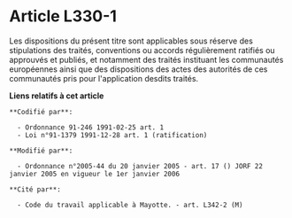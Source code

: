 # Article L330-1

Les dispositions du présent titre sont applicables sous réserve des stipulations des traités, conventions ou accords
régulièrement ratifiés ou approuvés et publiés, et notamment des traités instituant les communautés européennes ainsi que des
dispositions des actes des autorités de ces communautés pris pour l'application desdits traités.

**Liens relatifs à cet article**

	**Codifié par**:

	  - Ordonnance 91-246 1991-02-25 art. 1
	  - Loi n°91-1379 1991-12-28 art. 1 (ratification)

	**Modifié par**:

	  - Ordonnance n°2005-44 du 20 janvier 2005 - art. 17 () JORF 22 janvier 2005 en vigueur le 1er janvier 2006

	**Cité par**:

	  - Code du travail applicable à Mayotte. - art. L342-2 (M)
